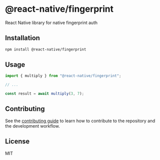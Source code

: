 # @react-native/fingerprint

React Native library for native fingerprint auth

## Installation

```sh
npm install @react-native/fingerprint
```

## Usage

```js
import { multiply } from "@react-native/fingerprint";

// ...

const result = await multiply(3, 7);
```

## Contributing

See the [contributing guide](CONTRIBUTING.md) to learn how to contribute to the repository and the development workflow.

## License

MIT
